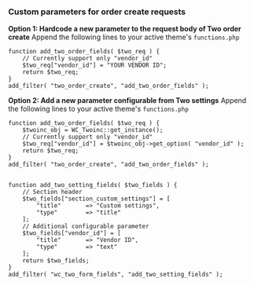 ### Custom parameters for order create requests

**Option 1: Hardcode a new parameter to the request body of Two order create**
Append the following lines to your active theme's `functions.php`

```
function add_two_order_fields( $two_req ) {
    // Currently support only "vendor_id"
    $two_req["vendor_id"] = "YOUR VENDOR ID";
    return $two_req;
}
add_filter( "two_order_create", "add_two_order_fields" );
```


**Option 2: Add a new parameter configurable from Two settings**
Append the following lines to your active theme's `functions.php`

```
function add_two_order_fields( $two_req ) {
    $twoinc_obj = WC_Twoinc::get_instance();
    // Currently support only "vendor_id"
    $two_req["vendor_id"] = $twoinc_obj->get_option( "vendor_id" );
    return $two_req;
}
add_filter( "two_order_create", "add_two_order_fields" );


function add_two_setting_fields( $two_fields ) {
    // Section header
    $two_fields["section_custom_settings"] = [
        "title"       => "Custom settings",
        "type"        => "title"
    ];
    // Additional configurable parameter
    $two_fields["vendor_id"] = [
        "title"       => "Vendor ID",
        "type"        => "text"
    ];
    return $two_fields;
}
add_filter( "wc_two_form_fields", "add_two_setting_fields" );
```
